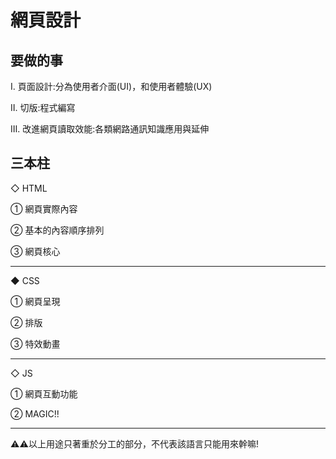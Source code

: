 # 網頁設計

## 要做的事

Ⅰ. 頁面設計:分為使用者介面(UI)，和使用者體驗(UX)

Ⅱ. 切版:程式編寫

Ⅲ. 改進網頁讀取效能:各類網路通訊知識應用與延伸

## 三本柱

◇ HTML

① 網頁實際內容

② 基本的內容順序排列

③ 網頁核心

---

◆ CSS

① 網頁呈現

② 排版

③ 特效動畫

---

◇ JS

① 網頁互動功能

② MAGIC!!

---

⚠⚠以上用途只著重於分工的部分，不代表該語言只能用來幹嘛!
